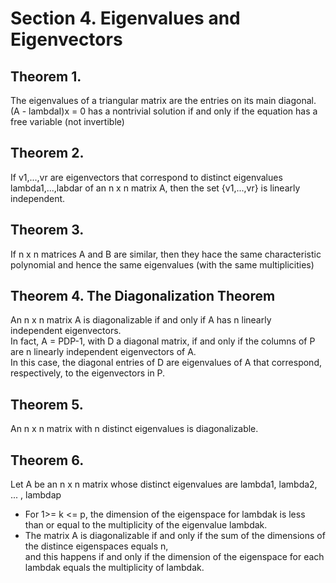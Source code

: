 # Section 4. Eigenvalues and Eigenvectors
## Theorem 1. 
The eigenvalues of a triangular matrix are the entries on its main diagonal.  
(A - lambdaI)x = 0 has a nontrivial solution if and only if the equation has a free variable (not invertible)
## Theorem 2. 
If v1,...,vr are eigenvectors that correspond to distinct eigenvalues lambda1,...,labdar of an n x n matrix A, then the set {v1,...,vr} is linearly independent. 
## Theorem 3.
If n x n matrices A and B are similar, then they hace the same characteristic polynomial and hence the same eigenvalues (with the same multiplicities)
## Theorem 4. The Diagonalization Theorem
An n x n matrix A is diagonalizable if and only if A has n linearly independent eigenvectors.  
In fact, A = PDP-1, with D a diagonal matrix, if and only if the columns of P are n linearly independent eigenvectors of A.  
In this case, the diagonal entries of D are eigenvalues of A that correspond, respectively, to the eigenvectors in P.
## Theorem 5. 
An n x n matrix with n distinct eigenvalues is diagonalizable.  
## Theorem 6.
Let A be an n x n matrix whose distinct eigenvalues are lambda1, lambda2, ... , lambdap  
- For 1>= k <= p, the dimension of the eigenspace for lambdak is less than or equal to the multiplicity of the eigenvalue lambdak.  
- The matrix A is diagonalizable if and only if the sum of the dimensions of the distince eigenspaces equals n,  
and this happens if and only if the dimension of the eigenspace for each lambdak equals the multiplicity of lambdak.